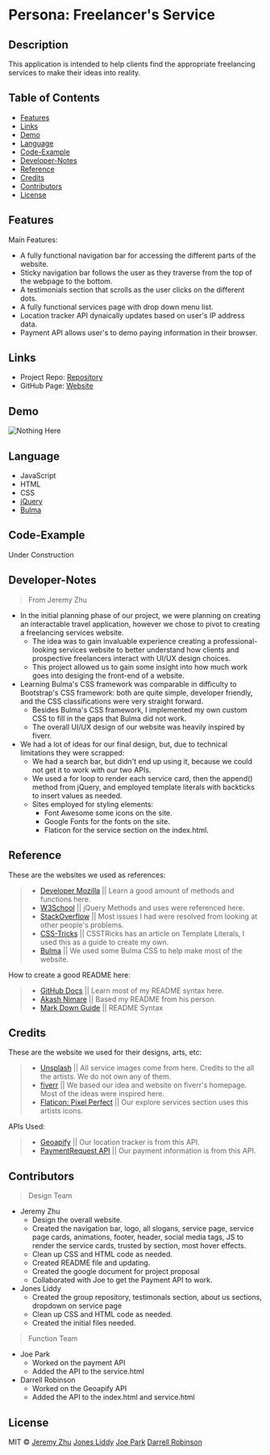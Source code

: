 # Persona: Freelancer's Service

## Description

This application is intended to help clients find the appropriate freelancing services to make their ideas into reality. 

## Table of Contents

* [Features](#Features)
* [Links](#Links)
* [Demo](#Demo)
* [Language](#Language)
* [Code-Example](#Code-Example)
* [Developer-Notes](#Developer-Notes)
* [Reference](#Reference)
* [Credits](#Credits)
* [Contributors](#Contributors)
* [License](#License)

## Features
Main Features: 

* A fully functional navigation bar for accessing the different parts of the website.
* Sticky navigation bar follows the user as they traverse from the top of the webpage to the bottom. 
* A testimonials section that scrolls as the user clicks on the different dots.
* A fully functional services page with drop down menu list.
* Location tracker API dynaically updates based on user's IP address data. 
* Payment API allows user's to demo paying information in their browser. 

## Links

* Project Repo: [Repository](https://github.com/jonesliddy77/Persona)
* GitHub Page: [Website](https://jonesliddy77.github.io/Persona/)

## Demo

![Nothing Here]()

## Language

* JavaScript
* HTML
* CSS
* [jQuery](https://jquery.com/)
* [Bulma](https://bulma.io/)

## Code-Example

Under Construction

## Developer-Notes

> From Jeremy Zhu
* In the initial planning phase of our project, we were planning on creating an interactable travel application, however we chose to pivot to creating a freelancing services website.
    * The idea was to gain invaluable experience creating a professional-looking services website to better understand how clients and prospective freelancers interact with UI/UX design choices.
    * This project allowed us to gain some insight into how much work goes into desiging the front-end of a website.
* Learning Bulma's CSS framework was comparable in difficulty to Bootstrap's CSS framework: both are quite simple, developer friendly, and the CSS classifications were very straight forward.
    * Besides Bulma's CSS framework, I implemented my own custom CSS to fill in the gaps that Bulma did not work.
    * The overall UI/UX design of our website was heavily inspired by fiverr.
* We had a lot of ideas for our final design, but, due to technical limitations they were scrapped:
    * We had a search bar, but didn't end up using it, because we could not get it to work with our two APIs. 
    * We used a for loop to render each service card, then the append() method from jQuery, and employed template literals with backticks to insert values as needed.
    * Sites employed for styling elements: 
        * Font Awesome some icons on the site.
        * Google Fonts for the fonts on the site.
        * Flaticon for the service section on the index.html.

## Reference

These are the websites we used as references: 

> - [Developer Mozilla](https://developer.mozilla.org/en-US/) || Learn a good amount of methods and functions here.
> - [W3School](https://www.w3schools.com/) || jQuery Methods and uses were referenced here.
> - [StackOverflow](https://www.stackoverflow.com/) || Most issues I had were resolved from looking at other people's problems.
> - [CSS-Tricks](https://css-tricks.com/template-literals/) || CSSTRicks has an article on Template Literals, I used this as a guide to create my own.
> - [Bulma](https://bulma.io/documentation/) || We used some Bulma CSS to help make most of the website.

How to create a good README here: 

> - [GitHub Docs](https://docs.github.com/en/free-pro-team@latest/github/writing-on-github/basic-writing-and-formatting-syntax) || Learn most of my README syntax here.
> - [Akash Nimare](https://medium.com/@meakaakka/a-beginners-guide-to-writing-a-kickass-readme-7ac01da88ab3) || Based my README from his person.
> - [Mark Down Guide](https://www.markdownguide.org/cheat-sheet/) || README Syntax

## Credits

These are the website we used for their designs, arts, etc:

> - [Unsplash](https://unsplash.com/) || All service images come from here. Credits to the all the artists. We do not own any of them.
> - [fiverr](https://www.fiverr.com/) || We based our idea and website on fiverr's homepage. Most of the ideas were inspired here.
> - [Flaticon: Pixel Perfect](https://www.flaticon.com/authors/pixel-perfect) || Our explore services section uses this artists icons.

APIs Used: 

> - [Geoapify](https://apidocs.geoapify.com/) || Our location tracker is from this API.
> - [PaymentRequest API](https://developer.mozilla.org/en-US/docs/Web/API/Payment_Request_API) || Our payment information is from this API. 


## Contributors

> Design Team
* Jeremy Zhu
    * Design the overall website.
    * Created the navigation bar, logo, all slogans, service page, service page cards, animations, footer, header, social media tags, JS to render the service cards, trusted by section, most hover effects.
    * Clean up CSS and HTML code as needed.
    * Created README file and updating.
    * Created the google document for project proposal
    * Collaborated with Joe to get the Payment API to work.
* Jones Liddy
    * Created the group repository, testimonals section, about us sections, dropdown on service page
    * Clean up CSS and HTML code as needed.
    * Created the initial files needed.
> Function Team
* Joe Park
    * Worked on the payment API
    * Added the API to the service.html 
* Darrell Robinson
    * Worked on the Geoapify API
    * Added the API to the index.html and service.html

## License

MIT © [Jeremy Zhu](https://github.com/jeishu) [Jones Liddy](https://github.com/jonesliddy77) [Joe Park](https://github.com/Ysdra) [Darrell Robinson](https://github.com/Darrellfr3) 
